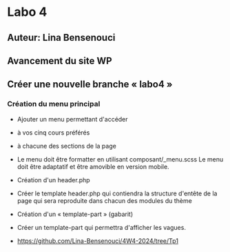 # Labo 4
## Auteur: Lina Bensenouci
## Avancement du site WP

## Créer une nouvelle branche « labo4 »

### Création du menu principal
- Ajouter un menu permettant d'accéder
- à vos cinq cours préférés
- à chacune des sections de la page

- Le menu doit être formatter en utilisant composant/_menu.scss Le menu doit être adaptatif et être amovible en version mobile.
- Création d'un header.php
- Créer le template header.php qui contiendra la structure d'entête de la page qui sera reproduite dans chacun des modules du thème
- Création d'un « template-part » (gabarit)
- Créer un template-part qui permettra d'afficher les vagues.

- https://github.com/Lina-Bensenouci/4W4-2024/tree/Tp1
  